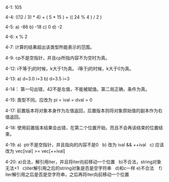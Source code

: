 4-1:
105

4-4:
((12 / 3) * 4) + ( 5 * 15 ) + (( 24 % 4 ) / 2 )

4-5:
a) -86    b) -18    c) 0    d) -2

4-6:
x % 2

4-7:
计算的结果超出该类型所能表示的范围。

4-9:
cp不是空指针，并且cp所指内容不为空时为真。

4-12:
i不等于j的时候，k大于1为真。
i等于j的时候，k大于0为真。

4-13:
a) d=3.0 i=3    b) d=3.5 i=3

4-14：
第一句出错，42不是左值，不能被赋值。第二局正确，条件为真。

4-15:
类型不同。应改为 pi = ival = dval = 0

4-17:
前置版本将对象本身作为左值返回，后置版本则将对象原始值的副本作为右值返回。

4-18:
使用前置版本结果会出错，在第二个位置开始，而且不会再该结束的位置结束。

4-19:
a)  ptr不是空指针，并且指向的内容不是0    b)  改为 ival && ++ival    c)  应该改为  vec[ival] >= vec[++ival]

4-20:
a)合法，解引用iter，并且将iter向前移动一个位置    b)不合法，string对象无法+1    c)iter解引用之后的string对象是否是空字符串    d)和c一样
e)不合法    f）iter解引用之后是否是空字符串，之后再将iter向前移动一个位置
